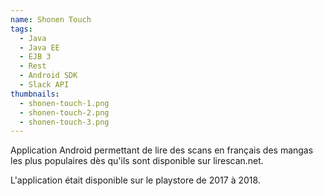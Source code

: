 ```yaml
---
name: Shonen Touch
tags:
  - Java
  - Java EE
  - EJB 3
  - Rest
  - Android SDK
  - Slack API
thumbnails:
  - shonen-touch-1.png
  - shonen-touch-2.png
  - shonen-touch-3.png
---
```

Application Android permettant de lire des scans en français des mangas les plus populaires dès qu'ils sont disponible
sur lirescan.net.

L'application était disponible sur le playstore de 2017 à 2018.